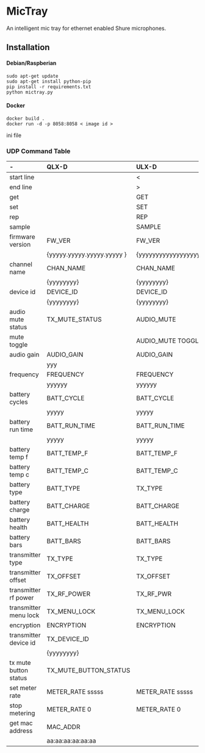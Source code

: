# MicTray
An intelligent mic tray for ethernet enabled Shure microphones.

## Installation

#### Debian/Raspberian
```
sudo apt-get update
sudo apt-get install python-pip
pip install -r requirements.txt
python mictray.py
```

#### Docker
```
docker build .
docker run -d -p 8058:8058 < image id >
```




ini file
### UDP Command Table

| -                     | QLX-D                      | ULX-D                | UHF-R            | Axient            |
|:----------------------|:---------------------------|:---------------------|:-----------------|:------------------|
| start line            |                            | <                    | *                | <                 |
| end line              |                            | >                    | *                | >                 |
| get                   |                            | GET                  | GET              | GET               |
| set                   |                            | SET                  | SET              | SET               |
| rep                   |                            | REP                  | REPORT           | REP               |
| sample                |                            | SAMPLE               | SAMPLE           | SAMPLE            |
| firmware version      | FW_VER                     | FW_VER               |                  |                   |
|                       | {yyyyy.yyyyy.yyyyy.yyyyy } | {yyyyyyyyyyyyyyyyyy} |                  |                   |
| channel name          | CHAN_NAME                  | CHAN_NAME            | CHAN_NAME        | CHAN_NAME         |
|                       | {yyyyyyyy}                 | {yyyyyyyy}           | yyyyyyyyyyyy     | {yyyyyyyy}        |
| device id             | DEVICE_ID                  | DEVICE_ID            |                  |                   |
|                       | {yyyyyyyy}                 | {yyyyyyyy}           |                  | {yyyyyyyy}        |
| audio mute status     | TX_MUTE_STATUS             | AUDIO_MUTE           | MUTE             | AUDIO_MUTE        |
| mute toggle           |                            | AUDIO_MUTE TOGGLE    | MUTE TOGGLE      | AUDIO_MUTE TOGGLE |
| audio gain            | AUDIO_GAIN                 | AUDIO_GAIN           | AUDIO_GAIN       | AUDIO_GAIN        |
|                       | yyy                        |                      |                  |                   |
| frequency             | FREQUENCY                  | FREQUENCY            | FREQUENCY        | FREQUENCY         |
|                       | yyyyyy                     | yyyyyy               | yyyyyy           |                   |
| battery cycles        | BATT_CYCLE                 | BATT_CYCLE           |                  |                   |
|                       | yyyyy                      | yyyyy                |                  |                   |
| battery run time      | BATT_RUN_TIME              | BATT_RUN_TIME        |                  |                   |
|                       | yyyyy                      | yyyyy                |                  |                   |
| battery temp f        | BATT_TEMP_F                | BATT_TEMP_F          |                  |                   |
| battery temp c        | BATT_TEMP_C                | BATT_TEMP_C          |                  |                   |
| battery type          | BATT_TYPE                  | TX_TYPE              |                  |                   |
| battery charge        | BATT_CHARGE                | BATT_CHARGE          |                  |                   |
| battery health        | BATT_HEALTH                | BATT_HEALTH          |                  |                   |
| battery bars          | BATT_BARS                  | BATT_BARS            | TX_BAT           |                   |
| transmitter type      | TX_TYPE                    | TX_TYPE              | TX_TYPE          |                   |
| transmitter offset    | TX_OFFSET                  | TX_OFFSET            |                  |                   |
| transmitter rf power  | TX_RF_POWER                | TX_RF_PWR            |                  |                   |
| transmitter menu lock | TX_MENU_LOCK               | TX_MENU_LOCK         |                  |                   |
| encryption            | ENCRYPTION                 | ENCRYPTION           |                  |                   |
| transmitter device id | TX_DEVICE_ID               |                      |                  |                   |
|                       | {yyyyyyyy}                 |                      |                  |                   |
| tx mute button status | TX_MUTE_BUTTON_STATUS      |                      |                  |                   |
| set meter rate        | METER_RATE sssss           | METER_RATE sssss     | METER x sss      |                   |
| stop metering         | METER_RATE 0               | METER_RATE 0         | METER x ALL STOP |                   |
| get mac address       | MAC_ADDR                   |                      |                  |                   |
|                       | aa:aa:aa:aa:aa:aa          |                      |                  |                   |
